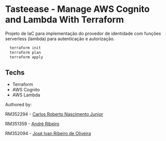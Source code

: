 # Tasteease - Manage AWS Cognito and Lambda With Terraform

Projeto de IaC para implementação do provedor de identidade com funções serverless (lambda) para autenticação e autorização.

```bash
  terraform init
  terraform plan
  terraform apply
```

## Techs

- Terraform
- AWS Cognito
- AWS Lambda

Authored by:

RM352294 - [Carlos Roberto Nascimento Junior](https://github.com/carona-jr)

RM351359 - [André Ribeiro](https://github.com/AndreRibeir0)

RM352094 - [José Ivan Ribeiro de Oliveira](https://github.com/estrng)
